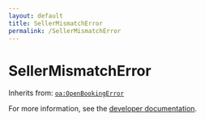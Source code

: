 ```yaml
---
layout: default
title: SellerMismatchError
permalink: /SellerMismatchError
---
```


# SellerMismatchError


Inherits from: [`oa:OpenBookingError`](https://openactive.io/OpenBookingError)

For more information, see the [developer documentation](https://developer.openactive.io/data-model/types/).